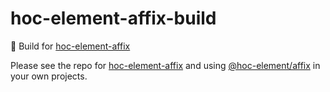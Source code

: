 # hoc-element-affix-build
📍 Build for [hoc-element-affix](https://github.com/pdsuwwz/hoc-element-affix)

Please see the repo for [hoc-element-affix](https://github.com/pdsuwwz/hoc-element-affix) and using [@hoc-element/affix](https://www.npmjs.com/package/@hoc-element/affix) in your own projects.
